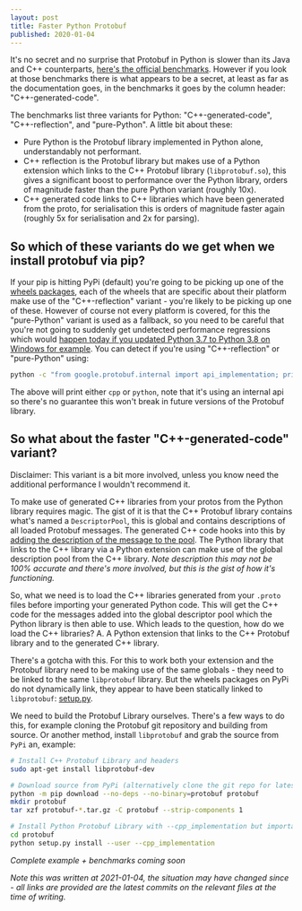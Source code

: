```yaml
---
layout: post
title: Faster Python Protobuf
published: 2020-01-04
---
```


It's no secret and no surprise that Protobuf in Python is slower than its Java and C++ counterparts, [here's the official benchmarks](https://github.com/protocolbuffers/protobuf/blob/02a4c720c31af4e028469362b7e43b04ab2d2d4e/docs/performance.md). However if you look at those benchmarks there is what appears to be a secret, at least as far as the documentation goes, in the benchmarks it goes by the column header: "C++-generated-code".

<!--more-->

The benchmarks list three variants for Python: "C++-generated-code", "C++-reflection", and "pure-Python". A little bit about these:
* Pure Python is the Protobuf library implemented in Python alone, understandably not performant. 
* C++ reflection is the Protobuf library but makes use of a Python extension which links to the C++ Protobuf library (`libprotobuf.so`), this gives a significant boost to performance over the Python library, orders of magnitude faster than the pure Python variant (roughly 10x). 
* C++ generated code links to C++ libraries which have been generated from the proto, for serialisation this is orders of magnitude faster again (roughly 5x for serialisation and 2x for parsing).

## So which of these variants do we get when we install protobuf via pip?

If your pip is hitting PyPi (default) you're going to be picking up one of the [wheels packages](https://pypi.org/project/protobuf/#files), each of the wheels that are specific about their platform make use of the "C++-reflection" variant - you're likely to be picking up one of these. However of course not every platform is covered, for this the "pure-Python" variant is used as a fallback, so you need to be careful that you're not going to suddenly get undetected performance regressions which would [happen today if you updated Python 3.7 to Python 3.8 on Windows for example](https://github.com/protocolbuffers/protobuf/issues/6214). You can detect if you're using "C++-reflection" or "pure-Python" using:

```bash
python -c "from google.protobuf.internal import api_implementation; print(api_implementation._default_implementation_type)"
```

The above will print either `cpp` or `python`, note that it's using an internal api so there's no guarantee this won't break in future versions of the Protobuf library.

## So what about the faster "C++-generated-code" variant?

Disclaimer: This variant is a bit more involved, unless you know need the additional performance I wouldn't recommend it.

To make use of generated C++ libraries from your protos from the Python library requires magic. The gist of it is that the C++ Protobuf library contains what's named a `DescriptorPool`, this is global and contains descriptions of all loaded Protobuf messages. The generated C++ code hooks into this by [adding the description of the message to the pool](https://github.com/protocolbuffers/protobuf/blob/5c028d6cf42e426d47f5baa6ea3f0f5c86b97beb/src/google/protobuf/any.pb.cc#L81). The Python library that links to the C++ library via a Python extension can make use of the global description pool from the C++ library. *Note description this may not be 100% accurate and there's more involved, but this is the gist of how it's functioning.*

So, what we need is to load the C++ libraries generated from your `.proto` files before importing your generated Python code. This will get the C++ code for the messages added into the global descriptor pool which the Python library is then able to use. Which leads to the question, how do we load the C++ libraries? A. A Python extension that links to the C++ Protobuf library and to the generated C++ library.

There's a gotcha with this. For this to work both your extension and the Protobuf library need to be making use of the same globals - they need to be linked to the same `libprotobuf` library. But the wheels packages on PyPi do not dynamically link, they appear to have been statically linked to `libprotobuf`: [setup.py](https://github.com/protocolbuffers/protobuf/blob/26c0fbc15bd2ed8371df3f737951804f0a92db4b/python/setup.py#L185).

We need to build the Protobuf Library ourselves. There's a few ways to do this, for example cloning the Protobuf git repository and building from source. Or another method, install `libprotobuf` and grab the source from `PyPi` an, example:

```bash
# Install C++ Protobuf Library and headers
sudo apt-get install libprotobuf-dev

# Download source from PyPi (alternatively clone the git repo for latest)
python -m pip download --no-deps --no-binary=protobuf protobuf
mkdir protobuf
tar xzf protobuf-*.tar.gz -C protobuf --strip-components 1

# Install Python Protobuf Library with --cpp_implementation but importantly not --compile_static_extension
cd protobuf
python setup.py install --user --cpp_implementation
```

*Complete example + benchmarks coming soon*

*Note this was written at 2021-01-04, the situation may have changed since - all links are provided are the latest commits on the relevant files at the time of writing.*